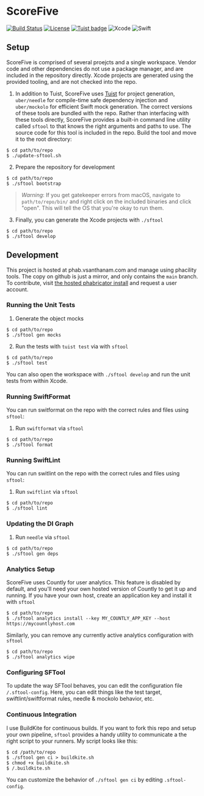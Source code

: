 #  ScoreFive
[![Build Status](https://img.shields.io/buildkite/d1c99f98602af9271e05a7020e2f18b941ed3a2f632d6eeb1b/refs/heads/main)](https://buildkite.com/varun-santhanam/scorefive-main-branch)
[![License](https://img.shields.io/github/license/vsanthanam/scorefive-2)](https://opensource.org/licenses/MIT)
[![Tuist badge](https://img.shields.io/badge/Powered%20by-Tuist-blue)](https://tuist.io)
![Xcode](https://img.shields.io/badge/Xcode-12.4-blue)
![Swift](https://img.shields.io/badge/Swift-5.4-blueviolet)

## Setup

ScoreFive is comprised of several proejcts and a single workspace.
Vendor code and other dependencies do not use a package manager, and are included in the repository directly.
Xcode projects are generated using the provided tooling, and are not checked into the repo.

1. In addition to Tuist, ScoreFive uses [Tuist](https://tuist.io/docs/usage/get-started/) for project generation, `uber/needle` for compile-time safe dependency injection and `uber/mockolo` for efficient Swift mock generation. The correct versions of these tools are bundled with the repo. Rather than interfacing with these tools directly, ScoreFive provides a built-in command line utility called `sftool` to that knows the right arguments and paths to use. The source code for this tool is included in the repo. Build the tool and move it to the root directory:

```
$ cd path/to/repo
$ ./update-sftool.sh
```

2. Prepare the repository for development

```
$ cd path/to/repo
$ ./sftool bootstrap
```
> *Warning*: If you get gatekeeper errors from macOS, navigate to `path/to/repo/bin/` and right click on the included binaries and click "open". This will tell the OS that you're okay to run them.

3. Finally, you can generate the Xcode projects with `./sftool`

```
$ cd path/to/repo
$ ./sftool develop
```

## Development

This project is hosted at phab.vsanthanam.com and manage using phacility tools. The copy on github is just a mirror, and only contains the `main` branch. To contribute, visit [the hosted phabricator install](https://phab.vsanthanam.com) and request a user account.

### Running the Unit Tests

1. Generate the object mocks 

```
$ cd path/to/repo
$ ./sftool gen mocks
```

2. Run the tests with `tuist test` via with `sftool`

```
$ cd path/to/repo
$ ./sftool test
```
You can also open the workspace with `./sftool develop` and run the unit tests from within Xcode.

### Running SwiftFormat

You can run switformat on the repo with the correct rules and files using `sftool`:

1. Run `swiftformat` via `sftool`

```
$ cd path/to/repo
$ ./sftool format
```

### Running SwiftLint

You can run switlint on the repo with the correct rules and files using `sftool`:

1. Run `swiftlint` via `sftool`

```
$ cd path/to/repo
$ ./sftool lint
```

### Updating the DI Graph

1. Run `needle` via `sftool`

```
$ cd path/to/repo
$ ./sftool gen deps
```

### Analytics Setup

ScoreFive uses Countly for user analytics. This feature is disabled by default, and you'll need your own hosted version of Countly to get it up and running.
If you have your own host, create an application key and install it with `sftool`

```
$ cd path/to/repo
$ ./sftool analytics install --key MY_COUNTLY_APP_KEY --host https://mycountlyhost.com
```

Similarly, you can remove any currently active analytics configuration with `sftool`

```
$ cd path/to/repo
$ ./sftool analytics wipe
```

### Configuring SFTool

To update the way SFTool behaves, you can edit the configuration file `/.sftool-config`. Here, you can edit things like the test target, swiftlint/swiftformat rules, needle & mockolo behavior, etc.

### Continuous Integration

I use BuildKite for continuous builds. If you want to fork this repo and setup your own pipeline, `sftool` provides a handy utility to communicate a the right script to your runners. My script looks like this:

```
$ cd /path/to/repo
$ ./sftool gen ci > buildkite.sh
$ chmod +x buildkite.sh
$ /.buildkite.sh
```

You can customize the behavior of `./sftool gen ci` by editing `.sftool-config`.
